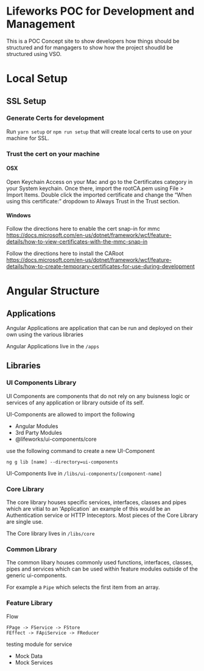 # Lifeworks POC for Development and Management
This is a POC Concept site to show developers how things should be structured
and for mangagers to show how the project shoudld be structured using VSO.


# Local Setup

## SSL Setup

### Generate Certs for development
Run `yarn setup` or `npm run setup` that will create local certs to use on your machine for
SSL.

### Trust the cert on your machine

#### OSX
Open Keychain Access on your Mac and go to the Certificates category in your System keychain. Once there, import the rootCA.pem using File > Import Items. Double click the imported certificate and change the “When using this certificate:” dropdown to Always Trust in the Trust section.

#### Windows
Follow the directions here to enable the cert snap-in for mmc
https://docs.microsoft.com/en-us/dotnet/framework/wcf/feature-details/how-to-view-certificates-with-the-mmc-snap-in

Follow the directions here to install the CARoot
https://docs.microsoft.com/en-us/dotnet/framework/wcf/feature-details/how-to-create-temporary-certificates-for-use-during-development

# Angular Structure

## Applications
Angular Applications are application that can be run and deployed on their own using
the various libraries

Angular Applications live in the `/apps`

## Libraries

### UI Components Library
UI Components are components that do not rely on
any buisness logic or services of any application or library outside of its self.


UI-Components are allowed to import the following
- Angular Modules
- 3rd Party Modules
- @lifeworks/ui-components/core

use the following command to create a new UI-Component

`ng g lib [name] --directory=ui-components`

UI-Components live in `/libs/ui-components/[component-name]`

### Core Library
The core library houses specific services, interfaces, classes and pipes which are vitial to an 'Application` an example of this would be an Authentication service or HTTP Inteceptors. Most pieces of the Core Library are single use.

The Core library lives in `/libs/core`

### Common Library
The common libary houses commonly used
functions, interfaces, classes, pipes and services which can be used within feature modules outside of the generic ui-components.

For example a `Pipe` which selects the first item from an array.


### Feature Library

Flow
```
FPage -> FService -> FStore
FEffect -> FApiService -> FReducer
```

testing module for service
- Mock Data
- Mock Services